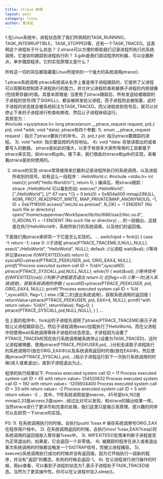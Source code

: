 ```yaml
---
title: strace 原理
layout: post
category: linux
author: 夏泽民
---
```

<!-- more -->
1.在Linux系统中，进程状态除了我们所熟知的TASK_RUNNING，TASK_INTERRUPTIBLE，TASK_STOPPED等，还有一个TASK_TRACED。这表明这个进程处于什么状态？
2.strace可以方便的帮助我们记录进程所执行的系统调用，它是如何跟踪到进程执行的？
3.gdb是我们调试程序的利器，可以设置断点，单步跟踪程序。它的实现原理又是什么？


所有这一切的背后都隐藏着Linux所提供的一个强大的系统调用ptrace().


1.ptrace系统调用
ptrace系统调从名字上看是用于进程跟踪的，它提供了父进程可以观察和控制其子进程执行的能力，并允许父进程检查和替换子进程的内核镜像(包括寄存器)的值。其基本原理是: 当使用了ptrace跟踪后，所有发送给被跟踪的子进程的信号(除了SIGKILL)，都会被转发给父进程，而子进程则会被阻塞，这时子进程的状态就会被系统标注为TASK_TRACED。而父进程收到信号后，就可以对停止下来的子进程进行检查和修改，然后让子进程继续运行。    
    其原型为：    
    #include <sys/ptrace.h>
    long ptrace(enum __ptrace_request request, pid_t pid, void *addr, void *data);
    ptrace有四个参数: 
    1). enum __ptrace_request request：指示了ptrace要执行的命令。
    2). pid_t pid: 指示ptrace要跟踪的进程。
    3). void *addr: 指示要监控的内存地址。
    4). void *data: 存放读取出的或者要写入的数据。
ptrace是如此的强大，以至于有很多大家所常用的工具都基于ptrace来实现，如strace和gdb。接下来，我们借由对strace和gdb的实现，来看看ptrace是如何使用的。


2. strace的实现
strace常常被用来拦截和记录进程所执行的系统调用，以及进程所收到的信号。如有这么一段程序：
HelloWorld.c:
#include <stdio.h>
int main(){
    printf("Hello World!/n");
    return 0;
}
编译后，用strace跟踪： strace ./HelloWorld
可以看到形如:
execve("./HelloWorld", ["./HelloWorld"], [/* 67 vars */]) = 0
brk(0)                                  = 0x804a000
mmap2(NULL, 4096, PROT_READ|PROT_WRITE, MAP_PRIVATE|MAP_ANONYMOUS, -1, 0) = 0xb7f18000
access("/etc/ld.so.preload", R_OK)      = -1 ENOENT (No such file or directory)
open("/home/supperman/WorkSpace/lib/tls/i686/sse2/libc.so.6", O_RDONLY) = -1 ENOENT (No such file or directory)
...
的一段输出，这就是在执行HelloWorld中，系统所执行的系统调用，以及他们的返回值。


下面我们用ptrace来研究一下它是怎么实现的。
...
    switch(pid = fork())
    {
    case -1:
        return -1;
    case 0: //子进程
        ptrace(PTRACE_TRACEME,0,NULL,NULL);
        execl("./HelloWorld", "HelloWorld", NULL);
    default: //父进程
        wait(&val); //等待并记录execve
        if(WIFEXITED(val))
            return 0;
        syscallID=ptrace(PTRACE_PEEKUSER, pid, ORIG_EAX*4, NULL);
        printf("Process executed system call ID = %ld/n",syscallID);
        ptrace(PTRACE_SYSCALL,pid,NULL,NULL);
        while(1)
        {
            wait(&val); //等待信号
            if(WIFEXITED(val)) //判断子进程是否退出
                return 0;
            if(flag==0) //第一次(进入系统调用)，获取系统调用的参数
            {
                syscallID=ptrace(PTRACE_PEEKUSER, pid, ORIG_EAX*4, NULL);
                printf("Process executed system call ID = %ld ",syscallID);
                flag=1;
            }
            else //第二次(退出系统调用)，获取系统调用的返回值
            {
                returnValue=ptrace(PTRACE_PEEKUSER, pid, EAX*4, NULL);
                printf("with return value= %ld/n", returnValue);
                flag=0;
            }
            ptrace(PTRACE_SYSCALL,pid,NULL,NULL);
        }
    }
...


在上面的程序中，fork出的子进程先调用了ptrace(PTRACE_TRACEME)表示子进程让父进程跟踪自己。然后子进程调用execl加载执行了HelloWorld。而在父进程中则使用wait系统调用等待子进程的状态改变。子进程因为设置了PTRACE_TRACEME而在执行系统调用被系统停止(设置为TASK_TRACED)，这时父进程被唤醒，使用ptrace(PTRACE_PEEKUSER,pid,...)分别去读取子进程执行的系统调用ID(放在ORIG_EAX中)以及系统调用返回时的值(放在EAX中)。然后使用ptrace(PTRACE_SYSCALL,pid,...)指示子进程运行到下一次执行系统调用的时候(进入或者退出)，直到子进程退出为止。


程序的执行结果如下:
Process executed system call ID = 11
Process executed system call ID = 45 with return value= 134520832
Process executed system call ID = 192 with return value= -1208934400
Process executed system call ID = 33 with return value= -2
Process executed system call ID = 5 with return value= -2
...
其中，11号系统调用就是execve，45号是brk,192是mmap2,33是access,5是open...经过比对可以发现，和strace的输出结果一样。当然strace进行了更详尽和完善的处理，我们这里只是揭示其原理，感兴趣的同学可以去研究一下strace的实现。


PS: 
    1). 在系统调用执行的时候，会执行pushl %eax # 保存系统调用号ORIG_EAX在程序用户栈中。
    2). 在系统调用返回的时候，会执行movl %eax,EAX(%esp)将系统调用的返回值放入寄存器%eax中。
    3). WIFEXITED()宏用来判断子进程是否为正常退出的，如果是，它会返回一个非零值。
    4). 被跟踪的程序在进入或者退出某次系统调用的时候都会触发一个SIGTRAP信号，而被父进程捕获。
    5). execve()系统调用执行成功的时候并没有返回值，因为它开始执行一段新的程序，并没有"返回"的概念。失败的时候会返回-1。
    6). 在父进程进行进行操作的时候，用ps查看，可以看到子进程的状态为T,表示子进程处于TASK_TRACED状态。当然为了更具操作性，你可以在父进程中加入sleep()。
